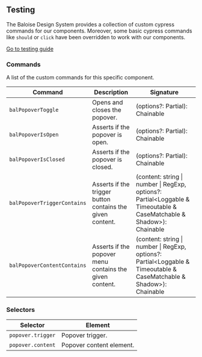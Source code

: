 ## Testing

The Baloise Design System provides a collection of custom cypress commands for our components. Moreover, some basic cypress commands like `should` or `click` have been overridden to work with our components.

<a class="sb-unstyled button is-primary" href="../?path=/docs/development-testing--page">Go to testing guide</a>

<!-- START: human documentation -->



<!-- END: human documentation -->

### Commands

A list of the custom commands for this specific component.

| Command                     | Description                                               | Signature                                                                                                                    |
| --------------------------- | --------------------------------------------------------- | ---------------------------------------------------------------------------------------------------------------------------- |
| `balPopoverToggle`          | Opens and closes the popover.                             | (options?: Partial<Loggable>): Chainable<JQuery>                                                                             |
| `balPopoverIsOpen`          | Asserts if the popover is open.                           | (options?: Partial<Loggable>): Chainable<JQuery>                                                                             |
| `balPopoverIsClosed`        | Asserts if the popover is closed.                         | (options?: Partial<Loggable>): Chainable<JQuery>                                                                             |
| `balPopoverTriggerContains` | Asserts if the trigger button contains the given content. | (content: string \| number \| RegExp, options?: Partial<Loggable & Timeoutable & CaseMatchable & Shadow>): Chainable<JQuery> |
| `balPopoverContentContains` | Asserts if the popover menu contains the given content.   | (content: string \| number \| RegExp, options?: Partial<Loggable & Timeoutable & CaseMatchable & Shadow>): Chainable<JQuery> |


### Selectors

| Selector          | Element                  |
| ----------------- | ------------------------ |
| `popover.trigger` | Popover trigger.         |
| `popover.content` | Popover content element. |

